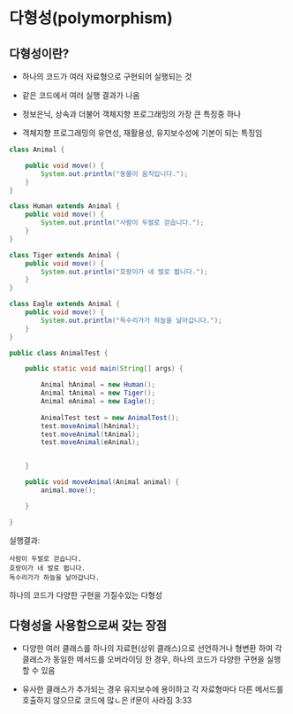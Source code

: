 # 다형성(polymorphism)
## 다형성이란?
- 하나의 코드가 여러 자료형으로 구현되어 실행되는 것
- 같은 코드에서 여러 실행 결과가 나옴

- 정보은닉, 상속과 더불어 객체지향 프로그래밍의 가장 큰 특징중 하나
- 객체지향 프로그래밍의 유연성, 재활용성, 유지보수성에 기본이 되는 특징임

```java
class Animal {

	public void move() {
		System.out.println("동물이 움직입니다.");
	}
}

class Human extends Animal {
	public void move() {
		System.out.println("사람이 두발로 걷습니다.");
	}
}

class Tiger extends Animal {
	public void move() {
		System.out.println("호랑이가 네 발로 뜁니다.");
	}
}

class Eagle extends Animal {
	public void move() {
		System.out.println("독수리가가 하늘을 날아갑니다.");
	}
}

public class AnimalTest {

	public static void main(String[] args) {

		Animal hAnimal = new Human();
		Animal tAnimal = new Tiger();
		Animal eAnimal = new Eagle();
		
		AnimalTest test = new AnimalTest();
		test.moveAnimal(hAnimal);
		test.moveAnimal(tAnimal);
		test.moveAnimal(eAnimal);


	}

	public void moveAnimal(Animal animal) {
		animal.move();

	}

}
```

실행결과:

```
사람이 두발로 걷습니다.
호랑이가 네 발로 뜁니다.
독수리가가 하늘을 날아갑니다.
```

하나의 코드가  다양한 구현을 가질수있는 다형성

## 다형성을 사용함으로써 갖는 장점
- 다양한 여러 클래스를 하나의 자료현(상위 클래스)으로 선언하거나 형변환 하여 각 클래스가 동일한 메서드를 오버라이딩 한 경우, 하나의 코드가 다양한 구현을 실행 할 수 있음

- 유사한 클래스가 추가되는 경우 유지보수에 용이하고 각 자료형마다 다른 메서드를 호출하지 않으므로 코드에 많ㄴ은 if문이 사라짐 3:33
